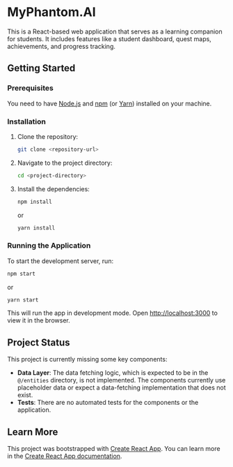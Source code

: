 # MyPhantom.AI

This is a React-based web application that serves as a learning companion for students. It includes features like a student dashboard, quest maps, achievements, and progress tracking.

## Getting Started

### Prerequisites

You need to have [Node.js](https://nodejs.org/) and [npm](https://www.npmjs.com/) (or [Yarn](https://yarnpkg.com/)) installed on your machine.

### Installation

1. Clone the repository:
   ```sh
   git clone <repository-url>
   ```
2. Navigate to the project directory:
   ```sh
   cd <project-directory>
   ```
3. Install the dependencies:
   ```sh
   npm install
   ```
   or
   ```sh
   yarn install
   ```

### Running the Application

To start the development server, run:

```sh
npm start
```
or
```sh
yarn start
```

This will run the app in development mode. Open [http://localhost:3000](http://localhost:3000) to view it in the browser.

## Project Status

This project is currently missing some key components:

*   **Data Layer**: The data fetching logic, which is expected to be in the `@/entities` directory, is not implemented. The components currently use placeholder data or expect a data-fetching implementation that does not exist.
*   **Tests**: There are no automated tests for the components or the application.

## Learn More

This project was bootstrapped with [Create React App](https://github.com/facebook/create-react-app). You can learn more in the [Create React App documentation](https://facebook.github.io/create-react-app/docs/getting-started).
